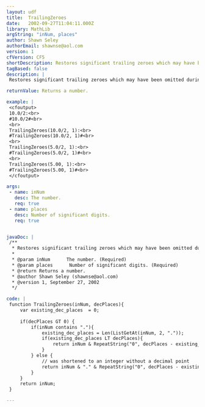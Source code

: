 ```yaml
---
layout: udf
title:  TrailingZeroes
date:   2002-09-27T11:04:11.000Z
library: MathLib
argString: "inNum, places"
author: Shawn Seley
authorEmail: shawnse@aol.com
version: 1
cfVersion: CF5
shortDescription: Restores significant trailing zeroes which may have been omitted during calculations.
tagBased: false
description: |
 Restores significant trailing zeroes which may have been omitted during calculations. Does not remove excess trailing zeroes (use a rounding function for this).

returnValue: Returns a number.

example: |
 <cfoutput>
 10.0/2:<br>
 #10.0/2#<br>
 <br>
 TrailingZeroes(10.0/2, 1):<br>
 #TrailingZeroes(10.0/2, 1)#<br>
 <br>
 TrailingZeroes(5.0/2, 1):<br>
 #TrailingZeroes(5.0/2, 1)#<br>
 <br>
 TrailingZeroes(5.00, 1):<br>
 #TrailingZeroes(5.00, 1)#<br>
 </cfoutput>

args:
 - name: inNum
   desc: The number.
   req: true
 - name: places
   desc: Number of significant digits.
   req: true


javaDoc: |
 /**
  * Restores significant trailing zeroes which may have been omitted during calculations.
  * 
  * @param inNum      The number. (Required)
  * @param places      Number of significant digits. (Required)
  * @return Returns a number. 
  * @author Shawn Seley (shawnse@aol.com) 
  * @version 1, September 27, 2002 
  */

code: |
 function TrailingZeroes(inNum, decPlaces){
     var existing_dec_places  = 0;
 
     if(decPlaces GT 0) {
         if(inNum contains "."){
             existing_dec_places = Len(ListGetAt(inNum, 2, "."));
             if(existing_dec_places LT decPlaces){
                 return inNum & RepeatString("0", decPlaces - existing_dec_places);
             }
         } else {
             // was shortened to an integer without a decimal point
             return inNum & "." & RepeatString("0", decPlaces - existing_dec_places);
         }
     }
     return inNum;
 }

---
```


